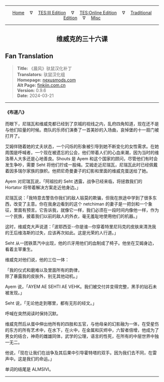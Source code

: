 
---

<!-- Jekyll Page Links -->

<center>
<a href="../../../../../index.html">Home</a>
&emsp;&nabla;&emsp;
<a href="../../../../index-tes3.html">TES:III Edition</a>
&emsp;&nabla;&emsp;
<a href="../../../../index-teso.html">TES:Online Edition</a>
&emsp;&nabla;&emsp;
<a href="../../../../index-traditional.html">Traditional Edition</a>
&emsp;&nabla;&emsp;
<a href="../../../../index-misc.html">Misc</a>
</center>

<!-- Markdown Body Below: -->

---

<center>
<h2><span style="font-family:SimSun">维威克的三十六课</span></h2>
</center>

## Fan Translation

> __Title:__ 《晨风》驮鼠汉化补丁\
> __Translators:__ ﻿驮鼠汉化组\
> __Homepage:__ [nexusmods.com][1]\
> __Alt Page:__ [finkiin.com.cn][2]\
> __Version:__ 0.9.6\
> __Date:__ 2024-03-21

[1]: https://www.nexusmods.com/morrowind/mods/53885
[2]: https://finkiin.com.cn/d/1153

---

#### 《布道八》

而眼下，尼瑞瓦和维威克都已经到了京城的视线之内，乱府四角知道，现在还不是与他们较量的时候。商队的乐师们演奏了一首美妙的入场曲，哀悼堡的十一扇门被打开了。

艾姆伴随着她的丈夫状态，一个闪烁的形象被引导到她不断变化的女性需求。在她周围是呼喊者，一个现在被遗忘的公会，他们带着人们的心血来潮，因为当时的维洛蒂人大多还是心地善良。Shouts 是 Ayem 和这个国家的顾问，尽管他们有时会发生争吵，需要 Seht 将他们拧成一股绳。艾姆走近尼瑞瓦，尼瑞瓦此时已经佩戴着因多瑞尔家族的旗帜。他把尼奇曼妻子的幻影和里面的维威克蛋送给了她。

Ayem 对尼瑞瓦说，「阿祖拉的 Seht 透露，战争已经来临，将拯救我们的 Hortator 将带着解决方案走近他身边。」

尼瑞瓦说：「我特意去警告你我们的敌人锻莫的欺骗，但我在旅途中学到了很多东西，改变了主意。你在我身边看到的这个 netchiman 的妻子是一把剑和一个象征，里面有预言。它告诉我，就像它一样，我们必须在一段时间内像他一样，作为一个民族，披着我们以前的敌人的外衣，毫无羞耻地使用他们的机器。」

这时，维威克大声说道：「波耶西亚--你是谁--你穿着特里尼玛克的皮肤来清洗我的王后维洛斯的过失，应该再次如此。这是光荣的人行道。」

Seht 从一团铁蒸汽中出现，他的爪牙用他们的血制成了椅子。他坐在艾姆身边，看着主宰重生。

维威克对他们说，他的三位一体：

「我的仪式和磨难以及里面所有的韵律，\
除了暴露我的皮肤外，别无其他动机。」

Ayem 说，「AYEM AE SEHTI AE VEHK。我们被交付并变得完整，黑手的钻石未被发现。」

Seht 说，「无论他走到哪里，都有无形的经文。」

呼喊在突然阅读时保持沉默。

维威克然后从蛋中伸出他所有的四肢和五官，与他母亲的幻影融为一体，在受星伤的东方的所有艺术中，在水下，在火中，在金属和灰烬中，六智者倍增，他成为了男女的结合，神奇的雌雄同体，武学的公理，语言的性死，在所有的中层世界中独一无二。

他说，「现在让我们在战争及其后果中引导霍特塔的双手。因为我们去不同，在雷声中。这是我们的命运。」

单词的结尾是 ALMSIVI。

---
